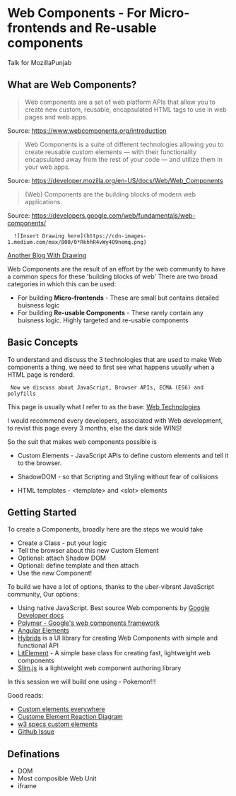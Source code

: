 # Web Components - For Micro-frontends and Re-usable components
Talk for MozillaPunjab

## What are Web Components?
> Web components are a set of web platform APIs that allow you to create new custom, reusable, encapsulated HTML tags to use in web pages and web apps. 

Source: https://www.webcomponents.org/introduction


> Web Components is a suite of different technologies allowing you to create reusable custom elements — with their functionality encapsulated away from the rest of your code — and utilize them in your web apps.

Source: https://developer.mozilla.org/en-US/docs/Web/Web_Components

> (Web) Components are the building blocks of modern web applications.

Source: https://developers.google.com/web/fundamentals/web-components/

```
  ![Insert Drawing here](https://cdn-images-1.medium.com/max/800/0*RkhhR4vWy4O9nemq.png)
```
   
   [Another Blog With Drawing](https://medium.freecodecamp.org/use-web-components-to-create-gradient-transitions-f9aad648824a)

Web Components are the result of an effort by the web community to have a common specs for these 'building blocks of web'
There are two broad categories in which this can be used:
* For building __Micro-frontends__ - These are small but contains detailed buisness logic
* For building __Re-usable Components__ - These rarely contain any buisness logic. Highly targeted and re-usable components


## Basic Concepts
To understand and discuss the 3 technologies that are used to make Web components a thing, we need to first see what happens usually when a HTML page is renderd.

```
 Now we discuss about JavaScript, Browser APIs, ECMA (ES6) and polyfills
 ```
 

This page is usually what I refer to as the base: [Web Technologies](https://developer.mozilla.org/en-US/docs/Web)

I would recommend every developers, associated with Web development, to revist this page every 3 months, else the dark side WINS!


So the suit that makes web components possible is
* Custom Elements - JavaScript APIs to define custom elements and tell it to the browser.

* ShadowDOM - so that Scripting and Styling without fear of collisions

* HTML templates - \<template\> and \<slot\> elements


## Getting Started
To create a Components, broadly here are the steps we would take
* Create a Class - put your logic
* Tell the browser about this new Custom Element 
* Optional: attach Shadow DOM
* Optional: define template and then attach
* Use the new Component!


To build we have a lot of options, thanks to the uber-vibrant JavaScript community,
Our options:
* Using native JavaScript. Best source Web components by [Google Developer docs](https://developers.google.com/web/fundamentals/web-components/)
* [Polymer - Google's web components framework](https://www.polymer-project.org/) 
* [Angular Elements](https://angular.io/guide/elements)
* [Hybrids](https://github.com/hybridsjs/hybrids) is a UI library for creating Web Components with simple and functional API 
* [LitElement](https://lit-element.polymer-project.org/) - A simple base class for creating fast, lightweight web components
* [Slim.js](http://slimjs.com/#/getting-started) is a lightweight web component authoring library


In this session we will build one using - Pokemon!!!

Good reads:
* [Custom elements everywhere](https://custom-elements-everywhere.com/)
* [Custome Element Reaction Diagram](https://andyogo.github.io/custom-element-reactions-diagram/)
* [w3 specs custom elements](https://w3c.github.io/webcomponents/spec/custom/)
* [Github Issue](https://github.com/w3c/webcomponents/issues)


## Definations
* DOM
* Most composible Web Unit
* iframe



